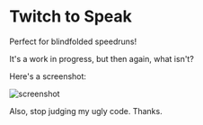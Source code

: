 # Twitch to Speak

Perfect for blindfolded speedruns!

It's a work in progress, but then again, what isn't?

Here's a screenshot:

![screenshot][image]

  [image]: https://i.imgur.com/oWXPT4H.png

Also, stop judging my ugly code. Thanks.
